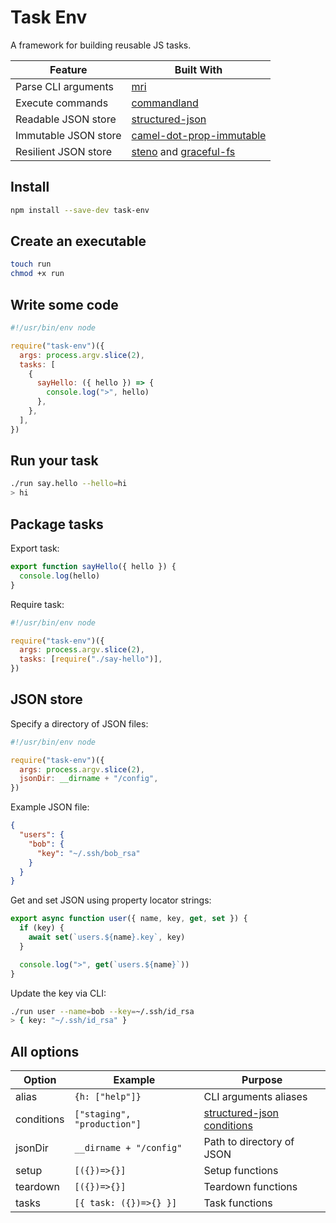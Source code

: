 # Task Env

A framework for building reusable JS tasks.

| Feature              | Built With                                                                                                             |
| -------------------- | ---------------------------------------------------------------------------------------------------------------------- |
| Parse CLI arguments  | [mri](https://github.com/lukeed/mri#readme)                                                                            |
| Execute commands     | [commandland](https://github.com/winton/commandland#readme)                                                            |
| Readable JSON store  | [structured-json](https://github.com/invrs/structured-json#readme)                                                     |
| Immutable JSON store | [camel-dot-prop-immutable](https://github.com/invrs/camel-dot-prop-immutable#readme)                                   |
| Resilient JSON store | [steno](https://github.com/typicode/steno#readme) and [graceful-fs](https://github.com/isaacs/node-graceful-fs#readme) |

## Install

```bash
npm install --save-dev task-env
```

## Create an executable

```bash
touch run
chmod +x run
```

## Write some code

```js
#!/usr/bin/env node

require("task-env")({
  args: process.argv.slice(2),
  tasks: [
    {
      sayHello: ({ hello }) => {
        console.log(">", hello)
      },
    },
  ],
})
```

## Run your task

```bash
./run say.hello --hello=hi
> hi
```

## Package tasks

Export task:

```js
export function sayHello({ hello }) {
  console.log(hello)
}
```

Require task:

```js
#!/usr/bin/env node

require("task-env")({
  args: process.argv.slice(2),
  tasks: [require("./say-hello")],
})
```

## JSON store

Specify a directory of JSON files:

```js
#!/usr/bin/env node

require("task-env")({
  args: process.argv.slice(2),
  jsonDir: __dirname + "/config",
})
```

Example JSON file:

```json
{
  "users": {
    "bob": {
      "key": "~/.ssh/bob_rsa"
    }
  }
}
```

Get and set JSON using property locator strings:

```js
export async function user({ name, key, get, set }) {
  if (key) {
    await set(`users.${name}.key`, key)
  }

  console.log(">", get(`users.${name}`))
}
```

Update the key via CLI:

```bash
./run user --name=bob --key=~/.ssh/id_rsa
> { key: "~/.ssh/id_rsa" }
```

## All options

| Option     | Example                     | Purpose                                                                             |
| ---------- | --------------------------- | ----------------------------------------------------------------------------------- |
| alias      | `{h: ["help"]}`             | CLI arguments aliases                                                               |
| conditions | `["staging", "production"]` | [structured-json conditions](https://github.com/invrs/structured-json#conditionals) |
| jsonDir    | `__dirname + "/config"`     | Path to directory of JSON                                                           |
| setup      | `[({})=>{}]`                | Setup functions                                                                     |
| teardown   | `[({})=>{}]`                | Teardown functions                                                                  |
| tasks      | `[{ task: ({})=>{} }]`      | Task functions                                                                      |
